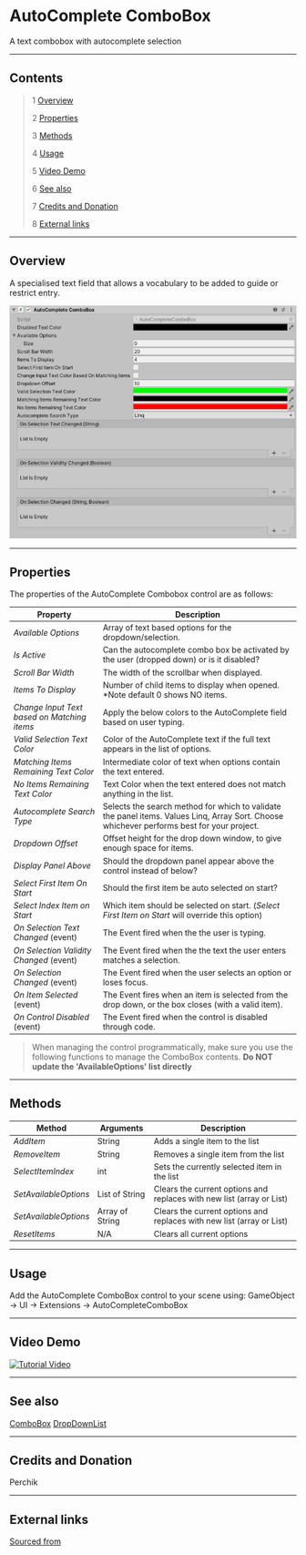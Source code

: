 # AutoComplete ComboBox

A text combobox with autocomplete selection

<!--![](Images/ Game Image.jpg)-->

---------

## Contents

> 1 [Overview](#overview)
>
> 2 [Properties](#properties)
>
> 3 [Methods](#methods)
>
> 4 [Usage](#usage)
>
> 5 [Video Demo](#video-demo)
>
> 6 [See also](#see-also)
>
> 7 [Credits and Donation](#credits-and-donation)
>
> 8 [External links](#external-links)

---------

## Overview

A specialised text field that allows a vocabulary to be added to guide or restrict entry.

![AutocompleteComboBox inspector](Images/AutoCompleteComboBoxInspector.jpg)

---------

## Properties

The properties of the AutoComplete Combobox control are as follows:

Property | Description
|-|-|
*Available Options*|Array of text based options for the dropdown/selection.
*Is Active*|Can the autocomplete combo box be activated by the user (dropped down) or is it disabled?
*Scroll Bar Width*|The width of the scrollbar when displayed.
*Items To Display*|Number of child items to display when opened. *Note default 0 shows NO items.
*Change Input Text based on Matching items*|Apply the below colors to the AutoComplete field based on user typing.
*Valid Selection Text Color*|Color of the AutoComplete text if the full text appears in the list of options.
*Matching Items Remaining Text Color*|Intermediate color of text when options contain the text entered.
*No Items Remaining Text Color*|Text Color when the text entered does not match anything in the list.
*Autocomplete Search Type*|Selects the search method for which to validate the panel items. Values Linq, Array Sort.  Choose whichever performs best for your project.
*Dropdown Offset*|Offset height for the drop down window, to give enough space for items.
*Display Panel Above*|Should the dropdown panel appear above the control instead of below?
*Select First Item On Start*|Should the first item be auto selected on start?
*Select Index Item on Start*|Which item should be selected on start. (*Select First Item on Start* will override this option)
*On Selection Text Changed* (event) |The Event fired when the the user is typing.
*On Selection Validity Changed* (event) |The Event fired when the the text the user enters matches a selection.
*On Selection Changed* (event) |The Event fired when the user selects an option or loses focus.
*On Item Selected* (event) |The Event fires when an item is selected from the drop down, or the box closes (with a valid item).
*On Control Disabled* (event) |The Event fired when the control is disabled through code.

> When managing the control programmatically, make sure you use the following functions to manage the ComboBox contents. **Do NOT update the 'AvailableOptions' list directly**

---------

## Methods

Method | Arguments | Description
|-|-|-|
*AddItem*|String|Adds a single item to the list
*RemoveItem*|String|Removes a single item from the list
*SelectItemIndex*|int|Sets the currently selected item in the list
*SetAvailableOptions*|List of String|Clears the current options and replaces with new list (array or List)
*SetAvailableOptions*|Array of String|Clears the current options and replaces with new list (array or List)
*ResetItems*|N/A|Clears all current options

---------

## Usage

Add the AutoComplete ComboBox control to your scene using:
GameObject -> UI -> Extensions -> AutoCompleteComboBox

---------

## Video Demo

[![Tutorial Video](http://img.youtube.com/vi/JrEfs47FoOE/0.jpg)](http://www.youtube.com/watch?v=JrEfs47FoOE "AutoComplete ComboBox Tutorial")

---------

## See also

[ComboBox](/Controls/ComboBox.md)
[DropDownList](/Controls/DropDownList.md)

---------

## Credits and Donation

Perchik

---------

## External links

[Sourced from](http://forum.unity3d.com/threads/receive-onclick-event-and-pass-it-on-to-lower-ui-elements.293642/)
